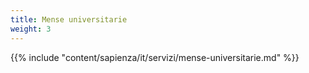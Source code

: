 ```yaml
---
title: Mense universitarie
weight: 3
---
```


{{% include "content/sapienza/it/servizi/mense-universitarie.md" %}}